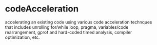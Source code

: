 # codeAcceleration
accelerating an existing code using various code acceleration technques that includes unrolling for/while loop, pragma, variables/code rearrangement, gprof and hard-coded timed analysis, compiler optimization, etc.
